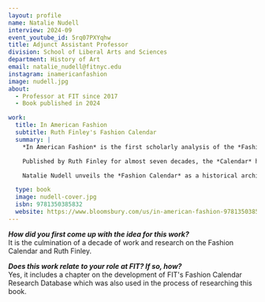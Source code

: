 ```yaml
---
layout: profile
name: Natalie Nudell
interview: 2024-09
event_youtube_id: 5rq07PXYqhw
title: Adjunct Assistant Professor
division: School of Liberal Arts and Sciences
department: History of Art
email: natalie_nudell@fitnyc.edu
instagram: inamericanfashion
image: nudell.jpg
about:
  - Professor at FIT since 2017
  - Book published in 2024

work:
  title: In American Fashion
  subtitle: Ruth Finley's Fashion Calendar
  summary: |
    *In American Fashion* is the first scholarly analysis of the *Fashion Calendar*, the unique scheduling service and trade publication for the American fashion and creative industries between 1941 and 2014.

    Published by Ruth Finley for almost seven decades, the *Calendar* had an extensive impact on the development of the American fashion industry in the 20th century. Unlike European fashion capitals, the American fashion industry relied on an independent small publisher to manage the schedule of an ever-growing industry. *In American Fashion* shows how this independent position influenced the democratic approach reflected in the industry in the United States. Finley's unique contribution to the development of the time-system and culture of American fashion made her a key player during the ascendency of American fashion design.

    Natalie Nudell unveils the *Fashion Calendar* as a historical archive, and also looks at its development into an [open-source digital humanities project](https://fashioncalendar.fitnyc.edu/ "Fashion Calendar Research Database") (released in November 2023). Through historical analysis and the upcoming digitization of the Ruth Finley Collection, this study unpacks the history and impact of the publication and the women behind it.

  type: book
  image: nudell-cover.jpg
  isbn: 9781350385832
  website: https://www.bloomsbury.com/us/in-american-fashion-9781350385832/
---
```

***How did you first come up with the idea for this work?***  
It is the culmination of a decade of work and research on the Fashion Calendar and Ruth Finley.

***Does this work relate to your role at FIT? If so, how?***  
Yes, it includes a chapter on the development of FIT's Fashion Calendar Research Database which was also used in the process of researching this book.
